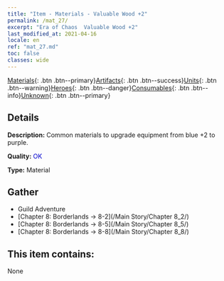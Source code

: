 ```yaml
---
title: "Item - Materials - Valuable Wood +2"
permalink: /mat_27/
excerpt: "Era of Chaos  Valuable Wood +2"
last_modified_at: 2021-04-16
locale: en
ref: "mat_27.md"
toc: false
classes: wide
---
```

 [Materials](/Items/){: .btn .btn--primary}[Artifacts](/Items/Artifacts/){: .btn .btn--success}[Units](/Items/Units/){: .btn .btn--warning}[Heroes](/Items/Heroes/){: .btn .btn--danger}[Consumables](/Items/Consumables/){: .btn .btn--info}[Unknown](/Items/Unknown/){: .btn .btn--primary}

## Details
 **Description:** Common materials to upgrade equipment from blue +2 to purple.

 **Quality:** <span style="color: #0000CD">OK</span>

 **Type:** Material

## Gather

*    Guild Adventure 
*    [Chapter 8: Borderlands -> 8-2](/Main Story/Chapter 8_2/) 
*    [Chapter 8: Borderlands -> 8-5](/Main Story/Chapter 8_5/) 
*    [Chapter 8: Borderlands -> 8-8](/Main Story/Chapter 8_8/) 

## This item contains:

  None

